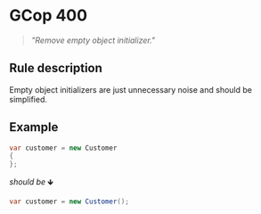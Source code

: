 ﻿# GCop 400

> *"Remove empty object initializer."*

## Rule description

Empty object initializers are just unnecessary noise and should be simplified.

## Example

```csharp
var customer = new Customer
{
};
```

*should be* 🡻

```csharp
var customer = new Customer();
```
